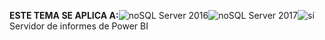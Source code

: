 **ESTE TEMA SE APLICA A:**![no](media/no.png)SQL Server 2016![no](media/no.png)SQL Server 2017![sí](media/yes.png)Servidor de informes de Power BI